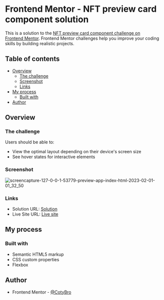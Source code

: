 # Frontend Mentor - NFT preview card component solution

This is a solution to the [NFT preview card component challenge on Frontend Mentor](https://www.frontendmentor.io/challenges/nft-preview-card-component-SbdUL_w0U). Frontend Mentor challenges help you improve your coding skills by building realistic projects. 

## Table of contents

- [Overview](#overview)
  - [The challenge](#the-challenge)
  - [Screenshot](#screenshot)
  - [Links](#links)
- [My process](#my-process)
  - [Built with](#built-with)
- [Author](#author)


## Overview

### The challenge

Users should be able to:

- View the optimal layout depending on their device's screen size
- See hover states for interactive elements

### Screenshot

![screencapture-127-0-0-1-53779-preview-app-index-html-2023-02-01-01_32_50](https://user-images.githubusercontent.com/36529826/215980126-fa72165c-7d65-457d-bdad-7fb917bb6bdc.png)

### Links

- Solution URL: [Solution](https://github.com/cotybro/NFT-Component)
- Live Site URL: [Live site](https://nft-component-gules.vercel.app/)

## My process

### Built with

- Semantic HTML5 markup
- CSS custom properties
- Flexbox

## Author

- Frontend Mentor - [@CotyBro](https://www.frontendmentor.io/profile/cotybro)
